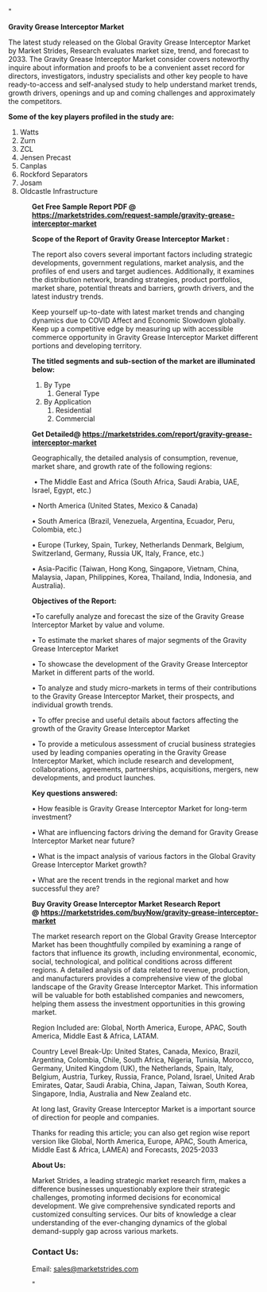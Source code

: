 "<p><strong>Gravity Grease Interceptor Market</strong></p>
<p>The latest study released on the Global Gravity Grease Interceptor Market by Market Strides, Research evaluates market size, trend, and forecast to 2033. The Gravity Grease Interceptor Market consider covers noteworthy inquire about information and proofs to be a convenient asset record for directors, investigators, industry specialists and other key people to have ready-to-access and self-analysed study to help understand market trends, growth drivers, openings and up and coming challenges and approximately the competitors.</p>
<p><strong> Some of the key players profiled in the study are: </strong></p>
<p><ol><li>
Watts</li><li>Zurn</li><li>ZCL</li><li>Jensen Precast</li><li>Canplas</li><li>Rockford Separators</li><li>Josam</li><li>Oldcastle Infrastructure


</li><ol></p>
<p><strong>Get Free Sample Report PDF @ <a href=https://marketstrides.com/request-sample/gravity-grease-interceptor-market>https://marketstrides.com/request-sample/gravity-grease-interceptor-market</a></strong></p>
<p><strong> Scope of the Report of Gravity Grease Interceptor Market : </strong></p>
<p>The report also covers several important factors including strategic developments, government regulations, market analysis, and the profiles of end users and target audiences. Additionally, it examines the distribution network, branding strategies, product portfolios, market share, potential threats and barriers, growth drivers, and the latest industry trends.</p>
<p>Keep yourself up-to-date with latest market trends and changing dynamics due to COVID Affect and Economic Slowdown globally. Keep up a competitive edge by measuring up with accessible commerce opportunity in Gravity Grease Interceptor Market different portions and developing territory.</p>
<p><strong> The titled segments and sub-section of the market are illuminated below: </strong></p>
<p><ol><li>By Type<ol><li>General Type</li></ol></li><li>By Application<ol><li>Residential</li><li>Commercial</li></ol></li></ol></p>
<p><strong>Get Detailed@ <a href=https://marketstrides.com/report/gravity-grease-interceptor-market>https://marketstrides.com/report/gravity-grease-interceptor-market</a></strong></p>
<p>Geographically, the detailed analysis of consumption, revenue, market share, and growth rate of the following regions:</p>
<p>&nbsp;&bull; The Middle East and Africa (South Africa, Saudi Arabia, UAE, Israel, Egypt, etc.)</p>
<p>&bull; North America (United States, Mexico &amp; Canada)</p>
<p>&bull; South America (Brazil, Venezuela, Argentina, Ecuador, Peru, Colombia, etc.)</p>
<p>&bull; Europe (Turkey, Spain, Turkey, Netherlands Denmark, Belgium, Switzerland, Germany, Russia UK, Italy, France, etc.)</p>
<p>&bull; Asia-Pacific (Taiwan, Hong Kong, Singapore, Vietnam, China, Malaysia, Japan, Philippines, Korea, Thailand, India, Indonesia, and Australia).</p>
<p><strong>Objectives of the Report: </strong></p>
<p>&bull;To carefully analyze and forecast the size of the Gravity Grease Interceptor Market by value and volume.</p>
<p>&bull; To estimate the market shares of major segments of the Gravity Grease Interceptor Market</p>
<p>&bull; To showcase the development of the Gravity Grease Interceptor Market in different parts of the world.</p>
<p>&bull; To analyze and study micro-markets in terms of their contributions to the Gravity Grease Interceptor Market, their prospects, and individual growth trends.</p>
<p>&bull; To offer precise and useful details about factors affecting the growth of the Gravity Grease Interceptor Market</p>
<p>&bull; To provide a meticulous assessment of crucial business strategies used by leading companies operating in the Gravity Grease Interceptor Market, which include research and development, collaborations, agreements, partnerships, acquisitions, mergers, new developments, and product launches.</p>
<p><strong>Key questions answered: </strong></p>
<p>&bull; How feasible is Gravity Grease Interceptor Market for long-term investment?</p>
<p>&bull; What are influencing factors driving the demand for Gravity Grease Interceptor Market near future?</p>
<p>&bull; What is the impact analysis of various factors in the Global Gravity Grease Interceptor Market growth?</p>
<p>&bull; What are the recent trends in the regional market and how successful they are?</p>
<p><strong>Buy Gravity Grease Interceptor Market Research Report @&nbsp;<a href=https://marketstrides.com/buyNow/gravity-grease-interceptor-market>https://marketstrides.com/buyNow/gravity-grease-interceptor-market</a></strong></p>
<p>The market research report on the Global Gravity Grease Interceptor Market has been thoughtfully compiled by examining a range of factors that influence its growth, including environmental, economic, social, technological, and political conditions across different regions. A detailed analysis of data related to revenue, production, and manufacturers provides a comprehensive view of the global landscape of the Gravity Grease Interceptor Market. This information will be valuable for both established companies and newcomers, helping them assess the investment opportunities in this growing market.</p>
<p>Region Included are: Global, North America, Europe, APAC, South America, Middle East &amp; Africa, LATAM.</p>
<p>Country Level Break-Up: United States, Canada, Mexico, Brazil, Argentina, Colombia, Chile, South Africa, Nigeria, Tunisia, Morocco, Germany, United Kingdom (UK), the Netherlands, Spain, Italy, Belgium, Austria, Turkey, Russia, France, Poland, Israel, United Arab Emirates, Qatar, Saudi Arabia, China, Japan, Taiwan, South Korea, Singapore, India, Australia and New Zealand etc.</p>
<p>At long last, Gravity Grease Interceptor Market is a important source of direction for people and companies.</p>
<p>Thanks for reading this article; you can also get region wise report version like Global, North America, Europe, APAC, South America, Middle East &amp; Africa, LAMEA) and Forecasts, 2025-2033</p>
<p><strong>About Us: </strong></p>
<p>Market Strides, a leading strategic market research firm, makes a difference businesses unquestionably explore their strategic challenges, promoting informed decisions for economical development. We give comprehensive syndicated reports and customized consulting services. Our bits of knowledge a clear understanding of the ever-changing dynamics of the global demand-supply gap across various markets.</p>
<h3>Contact Us:</h3>
<p>Email: <a href=mailto:sales@marketstrides.com>sales@marketstrides.com</a></p>"
